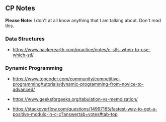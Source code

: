 ## CP Notes

**Please Note:** I don't at all know anything that I am talking about. Don't read this.

### Data Structures

- https://www.hackerearth.com/practice/notes/c-stls-when-to-use-which-stl/

### Dynamic Programming

- https://www.topcoder.com/community/competitive-programming/tutorials/dynamic-programming-from-novice-to-advanced/
- https://www.geeksforgeeks.org/tabulation-vs-memoization/

- https://stackoverflow.com/questions/14997165/fastest-way-to-get-a-positive-modulo-in-c-c?answertab=votes#tab-top
